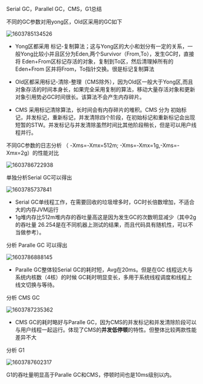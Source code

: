 Serial GC，Parallel GC，CMS，G1总结

不同的GC参数对用yong区，Old区采用的GC如下

![1603785134526](C:\Users\Administrator\AppData\Roaming\Typora\typora-user-images\1603785134526.png)



- Yong区都采用 标记-复制算法；这与Yong区的大小和划分有一定的关系，一般Yong比较小并且区分为Eden,两个Survivor（From,To），发生GC时，直接将 Eden+From区标记存活的对象，复制到To区，然后清理掉所有的Eden+From 区并将From，To指针交换。很是标记复制算法

- Old区都采用标记-清除-整理（CMS除外），因为Old区一般大于Yong区,而且对象存活的时间本身长，如果完全采用复制的算法，移动大量存活对象和更新对象引用势必GC时间很长。该算法不会产生内存碎片。

- CMS 采用标记清除算法，长时间会有内存碎片的堆积。CMS 分为 初始标记，并发标记，重新标记，并发清除四个阶段，在初始标记和重新标记会出现短暂的STW。并发标记与并发清除虽然时间比其他阶段稍长，但是可以用户线程并行。

  

不同GC参数的日志分析 （ -Xms=-Xmx=512m; -Xms=-Xmx=1g,-Xms=-Xmx=2g）的性能对比

![1603786722938](C:\Users\Administrator\AppData\Roaming\Typora\typora-user-images\1603786722938.png)

单独分析Serial GC可以得出

![1603785737841](C:\Users\Administrator\AppData\Roaming\Typora\typora-user-images\1603785737841.png)

- Serial GC单线程工作，在需要回收的垃圾增多时，GC时长倍数增加，不适合大的内存JVM运行
- 1g堆内存比512m堆内存的吞吐量高这是因为发生GC的次数明显减少（其中2g 的吞吐量 26.254是在不同机器上测试的结果，而且代码具有随机性，可以不当做参考）。

分析 Paralle GC 可以得出

![1603786888145](C:\Users\Administrator\AppData\Roaming\Typora\typora-user-images\1603786888145.png)

- Paralle GC整体较Serial GC的耗时短，Avg在20ms。但是在GC 线程远大与系统内核数（4核）的时候 GC耗时明显变长，多用于系统线程调度和线程上线文切换与等待。

分析 CMS GC

![1603787235362](C:\Users\Administrator\AppData\Roaming\Typora\typora-user-images\1603787235362.png)

- CMS GC的耗时略好与Paralle GC，因为CMS的并发标记和并发清除阶段可以与用户线程一起运行。体现了CMS的**并发低停顿**的特性。但整体比较两款性能差异不大

分析 G1

 ![1603787602317](C:\Users\Administrator\AppData\Roaming\Typora\typora-user-images\1603787602317.png)

G1的吞吐量明显高于Paralle GC和CMS，停顿时间也是10ms级别以内。
